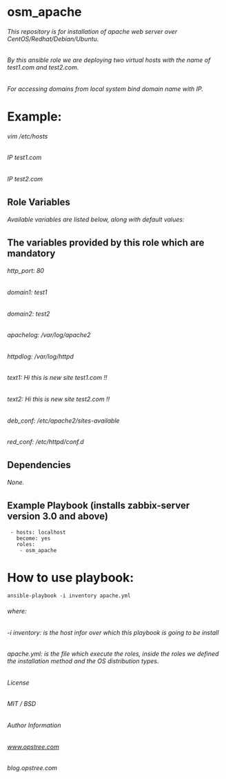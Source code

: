 # osm_apache
######  This repository is for installation of apache web server over CentOS/Redhat/Debian/Ubuntu.
######  By this ansible role we are deploying two virtual hosts with the name of test1.com and test2.com.
######  For accessing domains from local system bind domain name with IP. 

# Example:

######  vim /etc/hosts  
######  IP test1.com  
######  IP test2.com  

## Role Variables

######  Available variables are listed below, along with default values:
 
## The variables provided by this role which are mandatory

######   http_port: 80
######   domain1: test1
######   domain2: test2
######   apachelog: /var/log/apache2
######   httpdlog: /var/log/httpd
######   text1: Hi this is new site test1.com  !!
######   text2: Hi this is new site test2.com  !!
######   deb_conf: /etc/apache2/sites-available
######   red_conf: /etc/httpd/conf.d

## Dependencies

######   None.

## Example Playbook (installs zabbix-server version 3.0 and above)
 
 
```
 - hosts: localhost
   become: yes
   roles:
    - osm_apache 
```

# How to use playbook:

``` ansible-playbook -i inventory apache.yml ```

######  where:

######  -i inventory: is the host infor over which this playbook is going to be install

###### apache.yml: is the file which execute the roles, inside the roles we defined the installation method and the OS distribution types.

###### License

###### MIT / BSD

###### Author Information

###### www.opstree.com

###### blog.opstree.com

